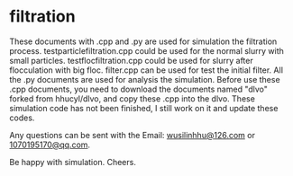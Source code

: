 # filtration
These documents with .cpp and .py are used for simulation the filtration process.
testparticlefiltration.cpp could be used for the normal slurry with small particles.
testflocfiltration.cpp could be used for slurry after flocculation with big floc.
filter.cpp can be used for test the initial filter.
All the .py documents are used for analysis the simulation.
Before use these .cpp documents, you need to download the documents named "dlvo" forked from hhucyl/dlvo,
and copy these .cpp into the dlvo.
These simulation code has not been finished, I still work on it and update these codes.

Any questions can be sent with the Email: wusilinhhu@126.com  or 1070195170@qq.com.

Be happy with simulation.
Cheers.
